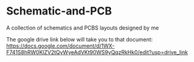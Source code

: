 # Schematic-and-PCB
A collection of schematics and PCBS layouts designed by me

The google drive link below will take you to that document: https://docs.google.com/document/d/1WX-F741S8hRW0KlZV2tQyWyeAdVKt90WS9yQqzRkHk0/edit?usp=drive_link
